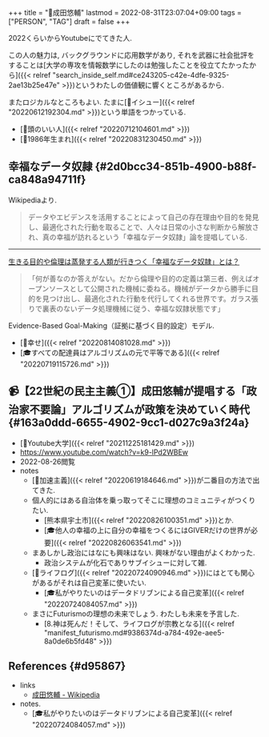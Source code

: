 +++
title = "👨成田悠輔"
lastmod = 2022-08-31T23:07:04+09:00
tags = ["PERSON", "TAG"]
draft = false
+++

2022くらいからYoutubeにでてきた人.

この人の魅力は, バックグラウンドに応用数学があり, それを武器に社会批評をすることは[大学の専攻を情報数学にしたのは勉強したことを役立てたかったから]({{< relref "search_inside_self.md#ce243205-c42e-4dfe-9325-2ae13b25e47e" >}})というわたしの価値観に響くところがあるから.

またロジカルなところもよい. たまに[📝イシュー]({{< relref "20220612192304.md" >}})という単語をつかっている.

-   [🔖頭のいい人]({{< relref "20220712104601.md" >}})
-   [🔖1986年生まれ]({{< relref "20220831230450.md" >}})


## 幸福なデータ奴隷 {#2d0bcc34-851b-4900-b88f-ca848a94711f}

Wikipediaより.

> データやエビデンスを活用することによって自己の存在理由や目的を発見し、最適化された行動を取ることで、人々は日常の小さな判断から解放され、真の幸福が訪れるという「幸福なデータ奴隷」論を提唱している.

---

[生きる目的や倫理は蒸発する人類が行きつく「幸福なデータ奴隷」とは？](https://forbesjapan.com/articles/detail/26062)

> 「何が善なのか答えがない。だから倫理や目的の定義は第三者、例えばオープンソースとして公開された機械に委ねる。機械がデータから勝手に目的を見つけ出し、最適化された行動を代行してくれる世界です。ガラス張りで裏表のないデータ処理機械に従う、幸福な奴隷状態です」

Evidence-Based Goal-Making（証拠に基づく目的設定）モデル.

-   [📝幸せ]({{< relref "20220814081028.md" >}})
-   [🎓すべての配達員はアルゴリズムの元で平等である]({{< relref "20220719115726.md" >}})


## 📹【22世紀の民主主義①】成田悠輔が提唱する「政治家不要論」アルゴリズムが政策を決めていく時代 {#163a0ddd-6655-4902-9cc1-d027c9a3f24a}

-   [🔖Youtube大学]({{< relref "20211225181429.md" >}})
-   <https://www.youtube.com/watch?v=k9-lPd2WBEw>
-   2022-08-26閲覧
-   notes
    -   [📝加速主義]({{< relref "20220619184646.md" >}})が二番目の方法で出てきた.
    -   個人的にはある自治体を乗っ取ってそこに理想のコミュニティがつくりたい.
        -   [熊本県宇土市]({{< relref "20220826100351.md" >}})とか.
        -   [🎓他人の幸福の上に自分の幸福をつくるにはGIVERだけの世界が必要]({{< relref "20220826063541.md" >}})
    -   まあしかし政治にはなにも興味はない. 興味がない理由がよくわかった.
        -   政治システムが化石でありサブイシューに対して雑.
    -   [📝ライフログ]({{< relref "20220724090946.md" >}})にはとても関心があるがそれは自己変革に使いたい.
        -   [🎓私がやりたいのはデータドリブンによる自己変革]({{< relref "20220724084057.md" >}})
    -   まさにFuturismoの理想の未来でしょう. わたしも未来を予言した.
        -   [8.神は死んだ！そして、ライフログが宗教となる]({{< relref "manifest_futurismo.md#9386374d-a784-492e-aee5-8a0de6b5fd48" >}})


## References {#d95867}

-   links
    -   [成田悠輔 - Wikipedia](https://ja.wikipedia.org/wiki/%E6%88%90%E7%94%B0%E6%82%A0%E8%BC%94)
-   notes.
    -   [🎓私がやりたいのはデータドリブンによる自己変革]({{< relref "20220724084057.md" >}})
